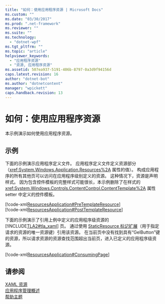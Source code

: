 ```yaml
---
title: "如何：使用应用程序资源 | Microsoft Docs"
ms.custom: ""
ms.date: "03/30/2017"
ms.prod: ".net-framework"
ms.reviewer: ""
ms.suite: ""
ms.technology: 
  - "dotnet-wpf"
ms.tgt_pltfrm: ""
ms.topic: "article"
helpviewer_keywords: 
  - "应用程序资源"
  - "资源, 应用程序资源"
ms.assetid: 507ea937-5191-406b-8797-0a3d9f94156d
caps.latest.revision: 16
author: "dotnet-bot"
ms.author: "dotnetcontent"
manager: "wpickett"
caps.handback.revision: 13
---
```

# 如何：使用应用程序资源
本示例演示如何使用应用程序资源。  
  
## 示例  
 下面的示例演示应用程序定义文件。  应用程序定义文件定义资源部分（<xref:System.Windows.Application.Resources%2A> 属性的值）。  构成应用程序的所有其他页可以访问在应用程序级别定义的资源。  这种情况下，资源是声明样式。  因为包含控件模板的完整样式可能很长，本示例删除了在样式的 <xref:System.Windows.Controls.ContentControl.ContentTemplate%2A> 属性 setter 中定义的控件模板。  
  
 [!code-xml[ResourcesApplication#PreTemplateResource](../../../../samples/snippets/csharp/VS_Snippets_Wpf/ResourcesApplication/CS/app.xaml#pretemplateresource)]  
[!code-xml[ResourcesApplication#PostTemplateResource](../../../../samples/snippets/csharp/VS_Snippets_Wpf/ResourcesApplication/CS/app.xaml#posttemplateresource)]  
  
 下面的示例演示了引用上例中定义的应用程序级资源的 [!INCLUDE[TLA2#tla_xaml](../../../../includes/tla2sharptla-xaml-md.md)] 页。  通过使用 [StaticResource 标记扩展](../../../../docs/framework/wpf/advanced/staticresource-markup-extension.md)（用于指定请求的资源的唯一资源键）引用该资源。  在当前页中没有找到具有“GelButton”键的资源，所以请求资源的资源查找范围超出当前页，进入已定义的应用程序级资源。  
  
 [!code-xml[ResourcesApplication#ConsumingPage](../../../../samples/snippets/csharp/VS_Snippets_Wpf/ResourcesApplication/CS/page1.xaml#consumingpage)]  
  
## 请参阅  
 [XAML 资源](../../../../docs/framework/wpf/advanced/xaml-resources.md)   
 [应用程序管理概述](../../../../docs/framework/wpf/app-development/application-management-overview.md)   
 [帮助主题](../../../../docs/framework/wpf/advanced/resources-how-to-topics.md)